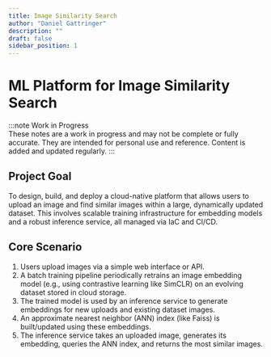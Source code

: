 ```yaml
---
title: Image Similarity Search
author: "Daniel Gattringer"
description: ""
draft: false
sidebar_position: 1
---
```


# ML Platform for Image Similarity Search

:::note
Work in Progress  
These notes are a work in progress and may not be complete or fully accurate. They are intended for personal use and reference.
Content is added and updated regularly.
:::

## Project Goal

To design, build, and deploy a cloud-native platform that allows users to upload an image and find similar images within a large, dynamically updated dataset. This involves scalable training infrastructure for embedding models and a robust inference service, all managed via IaC and CI/CD.

## Core Scenario

1. Users upload images via a simple web interface or API.
2. A batch training pipeline periodically retrains an image embedding model (e.g., using contrastive learning like SimCLR) on an evolving dataset stored in cloud storage.
3. The trained model is used by an inference service to generate embeddings for new uploads and existing dataset images.
4. An approximate nearest neighbor (ANN) index (like Faiss) is built/updated using these embeddings.
5. The inference service takes an uploaded image, generates its embedding, queries the ANN index, and returns the most similar images.
